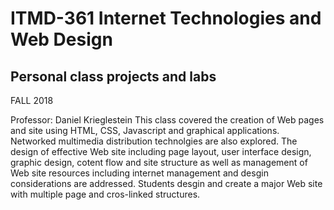 # ITMD-361 Internet Technologies and Web Design
## Personal class projects and labs

FALL 2018

Professor: Daniel Krieglestein 
This class covered the creation of Web pages and site using HTML, CSS, Javascript and graphical applications. Networked multimedia distribution technolgies are also explored. The design of effective Web site including page layout, user interface design, graphic design, cotent flow and site structure as well as management of Web site resources including internet management and desgin considerations are addressed. Students desgin and create a major Web site with multiple page and cros-linked structures.
